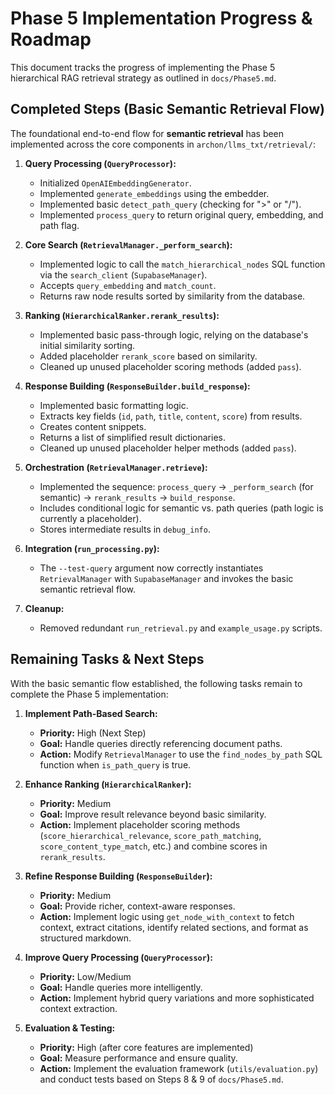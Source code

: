 # Phase 5 Implementation Progress & Roadmap

This document tracks the progress of implementing the Phase 5 hierarchical RAG retrieval strategy as outlined in `docs/Phase5.md`.

## Completed Steps (Basic Semantic Retrieval Flow)

The foundational end-to-end flow for **semantic retrieval** has been implemented across the core components in `archon/llms_txt/retrieval/`:

1.  **Query Processing (`QueryProcessor`):**
    *   Initialized `OpenAIEmbeddingGenerator`.
    *   Implemented `generate_embeddings` using the embedder.
    *   Implemented basic `detect_path_query` (checking for ">" or "/").
    *   Implemented `process_query` to return original query, embedding, and path flag.

2.  **Core Search (`RetrievalManager._perform_search`):**
    *   Implemented logic to call the `match_hierarchical_nodes` SQL function via the `search_client` (`SupabaseManager`).
    *   Accepts `query_embedding` and `match_count`.
    *   Returns raw node results sorted by similarity from the database.

3.  **Ranking (`HierarchicalRanker.rerank_results`):**
    *   Implemented basic pass-through logic, relying on the database's initial similarity sorting.
    *   Added placeholder `rerank_score` based on similarity.
    *   Cleaned up unused placeholder scoring methods (added `pass`).

4.  **Response Building (`ResponseBuilder.build_response`):**
    *   Implemented basic formatting logic.
    *   Extracts key fields (`id`, `path`, `title`, `content`, `score`) from results.
    *   Creates content snippets.
    *   Returns a list of simplified result dictionaries.
    *   Cleaned up unused placeholder helper methods (added `pass`).

5.  **Orchestration (`RetrievalManager.retrieve`):**
    *   Implemented the sequence: `process_query` -> `_perform_search` (for semantic) -> `rerank_results` -> `build_response`.
    *   Includes conditional logic for semantic vs. path queries (path logic is currently a placeholder).
    *   Stores intermediate results in `debug_info`.

6.  **Integration (`run_processing.py`):**
    *   The `--test-query` argument now correctly instantiates `RetrievalManager` with `SupabaseManager` and invokes the basic semantic retrieval flow.

7.  **Cleanup:**
    *   Removed redundant `run_retrieval.py` and `example_usage.py` scripts.

## Remaining Tasks & Next Steps

With the basic semantic flow established, the following tasks remain to complete the Phase 5 implementation:

1.  **Implement Path-Based Search:**
    *   **Priority:** High (Next Step)
    *   **Goal:** Handle queries directly referencing document paths.
    *   **Action:** Modify `RetrievalManager` to use the `find_nodes_by_path` SQL function when `is_path_query` is true.

2.  **Enhance Ranking (`HierarchicalRanker`):**
    *   **Priority:** Medium
    *   **Goal:** Improve result relevance beyond basic similarity.
    *   **Action:** Implement placeholder scoring methods (`score_hierarchical_relevance`, `score_path_matching`, `score_content_type_match`, etc.) and combine scores in `rerank_results`.

3.  **Refine Response Building (`ResponseBuilder`):**
    *   **Priority:** Medium
    *   **Goal:** Provide richer, context-aware responses.
    *   **Action:** Implement logic using `get_node_with_context` to fetch context, extract citations, identify related sections, and format as structured markdown.

4.  **Improve Query Processing (`QueryProcessor`):**
    *   **Priority:** Low/Medium
    *   **Goal:** Handle queries more intelligently.
    *   **Action:** Implement hybrid query variations and more sophisticated context extraction.

5.  **Evaluation & Testing:**
    *   **Priority:** High (after core features are implemented)
    *   **Goal:** Measure performance and ensure quality.
    *   **Action:** Implement the evaluation framework (`utils/evaluation.py`) and conduct tests based on Steps 8 & 9 of `docs/Phase5.md`.
